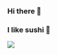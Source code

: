 ### Hi there 👋
### I like sushi 🍣

![](https://github-readme-stats.vercel.app/api/top-langs/?username=kawano-020&langs_count=10&layout=compact&count_private=true&show_icons=true&theme=github_dark)

<!-- - 🔭 I’m currently working on ...
- 🌱 I’m currently learning ...
- 👯 I’m looking to collaborate on ...
- 🤔 I’m looking for help with ...
- 💬 Ask me about ...
- 📫 How to reach me: ...
- 😄 Pronouns: ...
- ⚡ Fun fact: ... -->
